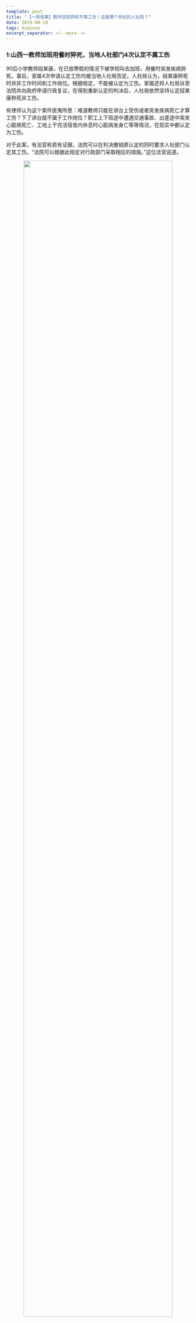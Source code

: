```yaml
---
template: post
title: "【一周怪事】教师加班猝死不算工伤！这是哪个世纪的人社局？"
date: 2019-08-19
tags: kuaixun
excerpt_separator: <!--more-->
---
```


<h3>1:山西一教师加班用餐时猝死，当地人社部门4次认定不属工伤</h3>

90后小学教师段某康，在已放寒假的情况下被学校叫去加班，用餐时突发疾病猝死。事后，家属4次申请认定工伤均被当地人社局否定。人社局认为，段某康猝死时并非工作时间和工作岗位。根据规定，不能被认定为工伤。家属还将人社局诉至法院并向政府申请行政复议，在得到重新认定的判决后，人社局依然坚持认定段某康猝死非工伤。

有律师认为这个案件匪夷所思：难道教师只能在讲台上受伤或者突发疾病死亡才算工伤？下了讲台就不属于工作岗位？职工上下班途中遭遇交通事故、出差途中突发心脏病死亡、工地上干完活宿舍内休息时心脏病发身亡等等情况，在现实中都认定为工伤。

对于此案，有法官称若有证据，法院可以在判决撤销原认定的同时要求人社部门认定其工伤。“法院可以根据此规定对行政部门采取相应的措施。”这位法官说道。

<div style="text-align:center"><img src="/images/081901.png" width="90%"><br></div><br>

***51说：***  
**法院的判决和政府的行政复议决定，都奈何不了稷山县人社局；三年四次开具《不予认定工伤决定》，即使工作单位支持认定工伤也不行。既有权又有钱的县人社局，可以践踏人民的意志，可以践踏《行政复议法》。段老师的家人在等待贬值了的补助金和抚恤金，已经等了两年，他们还要继续等多久？**

<h3>2:中外合办私立大学学费高企，4年学费住宿费接近40万</h3>

据统计，2019年中外合办大学学费中，最便宜的为深圳北理莫斯科大学，收费为4万元/人；最贵的为昆山杜克大学，17万元/人。

由此计算，中外合办大学的学费从4万元到18万元不等，不少学校的费用在8.5万-10万元左右，加上住宿费接近10万元一年。大部分中外合办大学四年下来，即使不考虑生活费，也需要花费40万元左右。

有学生认为，花这么多学费上中外合作大学没有什么必要；也有学生认为这么高的学费是物超所值，很多资源和条件是大部分国内高校没办法提供的。

<div style="text-align:center"><img src="/images/081902.png" width="90%"><br></div><br>

***51说：***  
**学校商业化，知识商品化，这完全是资本主义复辟的结果。统治者通过校内教育和校外宣传，公然要青年人树立“合理的利己主义”世界观，并且毫不隐讳地对他们说：学习、掌握知识是一本万利的买卖，这是一个将能产生高额利钱的贮钱匣。既然知识、文凭、学衔都可以用金钱买来，那么，这些东西一旦到手，当然就要立即投入周转，以谋取更大的利润。亏本的生意谁会去做？这种腐朽透顶的教育，是一个黑色染缸，别说特权阶级的子女，就是少数劳动人民的子女进校后，也必然要受到腐蚀和毒害。它只能培养那种以赚钱赢利为人生哲学的新资产阶级分子，即培养特权阶级的接班人。  
——《红旗》一九七五年第十一期**

<h3>3:被北大三次退档又补录的考生：父母在广州收废品</h3>

近日，记者到河南驻马店新蔡县探访被北大三次退档又补录的考生家。考生爷爷称，孩子父母在广州收废品，“一天弄不了多少钱，够吃够喝”，平时不太管小孩。冰箱在空荡的家中很醒目，孩子床边复习资料一米多高。

<div style="text-align:center"><img src="/images/081903.png" width="90%"><br></div><br>

***51说：***  
**一般大学录取中鲜见退档，一旦考生被退档基本就只能复读了。考生既然符合贫困地区优待政策被提档了，北大为什么又以预估学生跟不上为由退档呢？难道这个政策不过是北大为了展现社会担当做做样子而已吗？**

<h3>4:乐伽公寓2600元收房，2250元出租，是倒贴还是另有阴谋？</h3>

据了解，乐伽公寓是房东跟租客之间的中介商，乐伽公寓经营模式采取高收低出的模式，例如：2600元从房东那收来的房源，2250元出租给租客。租客基本都是付年租金给乐伽，但乐伽却按季或按月向房东支付租金。在收付之间打了个时间差，乐伽迅速聚集了大量资金。

8月7日，乐伽公寓通过微博发出公告：公司因经营不善，无力履行合同，无法偿还客户欠款，目前已经停止经营。

目前，乐伽房客已经被房东要求限期搬出去。部分房东为维护自己的利益，有的将房屋断水断电，有的干脆换了门锁，试图以此逼迫租客搬离。

<div style="text-align:center"><img src="/images/081904.png" width="90%"><br></div><br>

***51说：***  
**乐伽公寓的业务遍布全国，有十万多所房源 ，其经营模式是高价收购租权，然后低价租给租客。可见，乐伽公寓就是盯着租客的押金和预付的租金去的，这是租房界的庞氏骗局——整个账是亏的，如果不断地找到新的房源和新的租客就能够苟下去，一旦没有新的租客，他的账目就只能崩盘，而承担破产后果的只能是这些预付几年租金的房客。**

<h3>5:25%英国年轻人无力租房，只能和父母同住</h3>

据英国国家统计局，与父母同住的年轻人相较15年前增加了100万。20~34岁的年轻人中，25%仍和父母同住，15年来，英国平均房价上涨了75%，平均周租金涨了40英镑，达到193英镑（人民币1677元），许多年轻人甚至负担不起房租。

有地产经纪人表示，一些年轻人可能永远无法筹到买房资金。

<div style="text-align:center"><img src="/images/081905.png" width="90%"><br></div><br>

***51说：***  
**在资本主义制度下，房子不光是房地产商牟取暴利的手段，而且是资本家分化、控制工人的手段：买房的工人反抗资本家就会使他失去他的小窝；租房的工人反抗资本家就会使他马上无家可归露宿街头——从而使工人安于现状，缺乏反抗的勇气。但是，资本主义制度本身不可克服的矛盾使越来越多的人流浪街头，无房可住，连处于发达国家的英国人民都只能倚靠父母才不至于如此。**

<h3>6:四川攀枝花钒钛高新区污染，导致种的菜不能吃</h3>

7月7日傍晚，四川攀枝花钒钛高新区内的工厂烟囱，排放量骤然增加。附近果农表示，工厂每天排放的烟气刺鼻，呼吸感觉脖子痛；飘落的灰尘影响农作物生长，种的菜不能吃。相关部门表示，接下来主要从控制排放、完善配套设施、加强管理入手，实现转型升级。

<div style="text-align:center"><img src="/images/081906.png" width="90%"><br></div><br>

***51说：***  
**攀枝花市政府走的就是“先生产，后生活”的发展道路，当然是把企业的生产放在首位，至于出现的问题则让居民们承担，这就得好好考虑这创造出的生产效率是谁的效率了，政府要税收，企业要利润，这单纯的经济效益当然就只是他们的了。**

<h3>7:神州长城拖欠员工工资5600万，职能部门去了哪？</h3>

自2018年4月始，神州长城便拖欠上千名员工工资，且长达6个月以上，累计数千万元，距今一年有余也没有支付。相反，神州长城老板陈略恶意隐瞒、转移、藏匿财产，拒不支付工人工资。

一年多来，神州长城讨薪员工们不断奔波与劳动监察大队、仲裁委员会、派出所和法院之间，大部分时间和精力浪费在讨薪路上，由于不能工作，几乎一年时间没有收入，生活质量急转直下，有的甚至拿不出一分钱为孩子交学费，生病也不敢上医院，逾期债务（住房按揭款，信用卡透支款）也接踵而来，有些被摧残的员工极度绝望，甚至已有自杀的念头。

<div style="text-align:center"><img src="/images/081907.png" width="90%"><br></div><br>

***51说：***  
**想起前段时间深圳以“讨薪的农民工”作为演习的维稳对象，不难想到神州长城的被欠薪农民工肯定是各政府部门踢皮球的对象，工人们的苦难在老板的故意拖欠和政府的不作为中愈加深重，当政府不再为工人们做主的时候，那么只有工人自己为自己做主了。**

<h3>8:T恤设计将香港澳门归为国家，范思哲道歉：已下架并销毁</h3>

范思哲的一款T恤上，将香港、澳门列为国家，8月11日凌晨奢侈品牌范思哲就此错误设计致歉。道歉声明中指出，该T恤已于7月24日在Versace范思哲官方所有销售渠道下架并销毁。同时，声明重申，范思哲坚决地尊重中国领土国家主权。

<div style="text-align:center"><img src="/images/081908.png" width="90%"><br></div><br>

***51说：***  
**同样的资本集团触动了“国家统一”的敏感神经，媒体对国外品牌穷追猛打，对国内品牌则默不作声，用“爱国”的国家主义绑架民众，不断煽动这种对立情绪，总有一天会反噬自己。马克思告诉我们，历史事件的出现，第一次是悲剧，第二次则是闹剧。**
